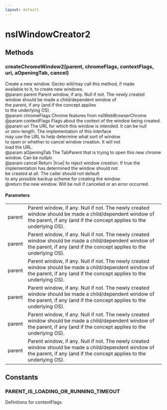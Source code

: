 ```yaml
---
layout: default
---
```


# nsIWindowCreator2 #

## Methods ##

### createChromeWindow2(parent, chromeFlags, contextFlags, uri, aOpeningTab, cancel) ###
 Create a new window. Gecko will/may call this method, if made  
available to it, to create new windows.  
@param parent Parent window, if any. Null if not. The newly created  
window should be made a child/dependent window of  
the parent, if any (and if the concept applies  
to the underlying OS).  
@param chromeFlags Chrome features from nsIWebBrowserChrome  
@param contextFlags Flags about the context of the window being created.  
@param uri The URL for which this window is intended. It can be null  
or zero-length. The implementation of this interface  
may use the URL to help determine what sort of window  
to open or whether to cancel window creation. It will not  
load the URL.  
@param aOpeningTab The TabParent that is trying to open this new chrome  
window. Can be nullptr.  
@param cancel Return |true| to reject window creation. If true the  
implementation has determined the window should not  
be created at all. The caller should not default  
to any possible backup scheme for creating the window.  
@return the new window. Will be null if canceled or an error occurred.  
  

#### Parameters ####

<table>

<tr>
<td>parent</td>
<td>Parent window, if any. Null if not. The newly created  
window should be made a child/dependent window of  
the parent, if any (and if the concept applies  
to the underlying OS).  
</td>
</tr>

<tr>
<td>parent</td>
<td>Parent window, if any. Null if not. The newly created  
window should be made a child/dependent window of  
the parent, if any (and if the concept applies  
to the underlying OS).  
</td>
</tr>

<tr>
<td>parent</td>
<td>Parent window, if any. Null if not. The newly created  
window should be made a child/dependent window of  
the parent, if any (and if the concept applies  
to the underlying OS).  
</td>
</tr>

<tr>
<td>parent</td>
<td>Parent window, if any. Null if not. The newly created  
window should be made a child/dependent window of  
the parent, if any (and if the concept applies  
to the underlying OS).  
</td>
</tr>

<tr>
<td>parent</td>
<td>Parent window, if any. Null if not. The newly created  
window should be made a child/dependent window of  
the parent, if any (and if the concept applies  
to the underlying OS).  
</td>
</tr>

<tr>
<td>parent</td>
<td>Parent window, if any. Null if not. The newly created  
window should be made a child/dependent window of  
the parent, if any (and if the concept applies  
to the underlying OS).  
</td>
</tr>

</table>

## Constants ##

### PARENT_IS_LOADING_OR_RUNNING_TIMEOUT ###
  
Definitions for contextFlags  
  
